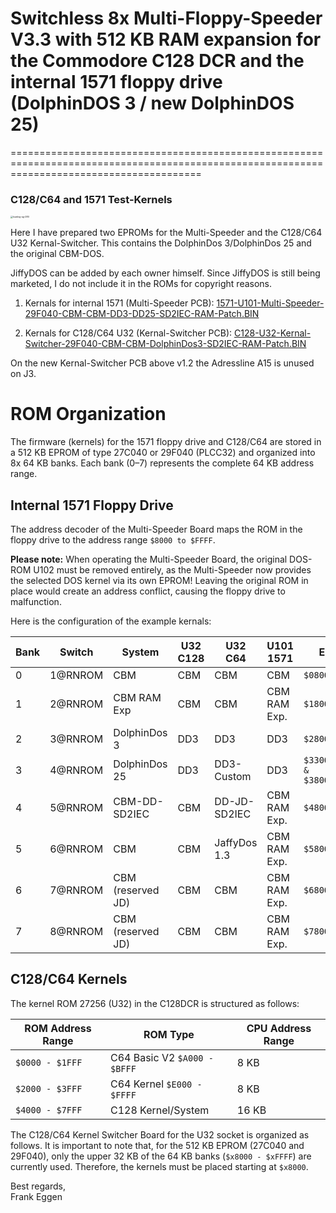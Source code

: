 # Switchless 8x Multi-Floppy-Speeder V3.3 with 512 KB RAM expansion for the Commodore C128 DCR and the internal 1571 floppy drive (DolphinDOS 3 / new DolphinDOS 25)

=============================================================================================================================================


### C128/C64 and 1571 Test-Kernels

<img title="8x Multi-Floppy-Speeder Kernal Switcher C128DCR" src="file:///C:/Users/Frank%20Eggen/OneDrive/Dokumente/Git/commodore-c128dcr-1571-switchless-floppydrive-8x-multi-floppy-speeder/images/V3.3_U32_Kernal-Switcher-Platine.jpg" alt="loading-ag-280" style="zoom:25%;" data-align="center">

Here I have prepared two EPROMs for the Multi-Speeder and the C128/C64 U32 Kernal-Switcher. This contains the DolphinDos 3/DolphinDos 25 and the original CBM-DOS. 



JiffyDOS can be added by each owner himself. Since JiffyDOS is still being marketed, I do not include it in the ROMs for copyright reasons.

1. Kernals for internal 1571 (Multi-Speeder PCB): [1571-U101-Multi-Speeder-29F040-CBM-CBM-DD3-DD25-SD2IEC-RAM-Patch.BIN](https://github.com/FraEgg/commodore-c128dcr-1571-switchless-floppydrive-8x-multi-floppy-speeder/raw/refs/heads/main/kernals/1571-U101-Multi-Speeder-29F040-CBM-CBM-DD3-DD25-SD2IEC-RAM-Patch.BIN)

2. Kernals for C128/C64 U32 (Kernal-Switcher PCB): [C128-U32-Kernal-Switcher-29F040-CBM-CBM-DolphinDos3-SD2IEC-RAM-Patch.BIN](https://github.com/FraEgg/commodore-c128dcr-1571-switchless-floppydrive-8x-multi-floppy-speeder/raw/refs/heads/main/kernals/C128-U32-Kernal-Switcher-29F040-CBM-CBM-DolphinDos3-SD2IEC-RAM-Patch.BIN)
   
   

On the new Kernal-Switcher PCB above v1.2 the Adressline A15 is unused on J3. 

# ROM Organization

The firmware (kernels) for the 1571 floppy drive and C128/C64 are stored in a 512 KB EPROM of type 27C040 or 29F040 (PLCC32) and organized into 8x 64 KB banks. Each bank (0–7) represents the complete 64 KB address range.



## Internal 1571 Floppy Drive

The address decoder of the Multi-Speeder Board maps the ROM in the floppy drive to the address range `$8000 to $FFFF`.

**Please note:** When operating the Multi-Speeder Board, the original DOS-ROM U102 must be removed entirely, as the Multi-Speeder now provides the selected DOS kernel via its own EPROM! Leaving the original ROM in place would create an address conflict, causing the floppy drive to malfunction.



Here is the configuration of the example kernals:

| Bank | Switch  | System            | U32 C128 | U32 C64      | U101 1571    | EPROM                          |
| ---- | ------- | ----------------- | -------- | ------------ | ------------ | ------------------------------ |
| 0    | 1@RNROM | CBM               | CBM      | CBM          | CBM          | `$08000-$0FFFF`                |
| 1    | 2@RNROM | CBM RAM Exp       | CBM      | CBM          | CBM RAM Exp. | `$18000-$1FFFF`                |
| 2    | 3@RNROM | DolphinDos 3      | DD3      | DD3          | DD3          | `$28000-$2FFFF`                |
| 3    | 4@RNROM | DolphinDos 25     | DD3      | DD3-Custom   | DD3          | `$33000-§3FFF & $38000-$3FFFF` |
| 4    | 5@RNROM | CBM-DD-SD2IEC     | CBM      | DD-JD-SD2IEC | CBM RAM Exp. | `$48000-$4FFFF`                |
| 5    | 6@RNROM | CBM               | CBM      | JaffyDos 1.3 | CBM RAM Exp. | `$58000-$5FFFF`                |
| 6    | 7@RNROM | CBM (reserved JD) | CBM      | CBM          | CBM RAM Exp. | `$68000-$6FFFF`                |
| 7    | 8@RNROM | CBM (reserved JD) | CBM      | CBM          | CBM RAM Exp. | `$78000-$7FFFF`                |



## C128/C64 Kernels

The kernel ROM 27256 (U32) in the C128DCR is structured as follows:

| ROM Address Range | ROM Type                     | CPU Address Range |
| ----------------- | ---------------------------- | ----------------- |
| `$0000 - $1FFF`   | C64 Basic V2 `$A000 - $BFFF` | 8 KB              |
| `$2000 - $3FFF`   | C64 Kernel `$E000 - $FFFF`   | 8 KB              |
| `$4000 - $7FFF`   | C128 Kernel/System           | 16 KB             |



The C128/C64 Kernel Switcher Board for the U32 socket is organized as follows. It is important to note that, for the 512 KB EPROM (27C040 and 29F040), only the upper 32 KB of the 64 KB banks (`$x8000 - $xFFFF`) are currently used. Therefore, the kernels must be placed starting at `$x8000`.



Best regards,  
Frank Eggen
